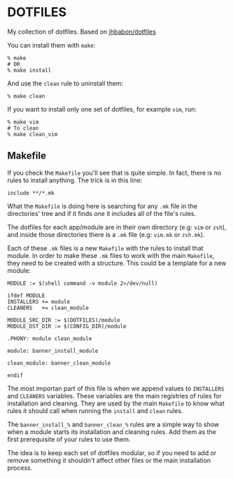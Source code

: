 # DOTFILES

My collection of dotfiles. Based on [jhbabon/dotfiles](https://github.com/jhbabon/dotfiles)

You can install them with `make`:

```
% make
# OR
% make install
```

And use the `clean` rule to uninstall them:

```
% make clean
```

If you want to install only one set of dotfiles, for example `vim`, run:

```
% make vim
# To clean
% make clean_vim
```

## Makefile

If you check the `Makefile` you'll see that is quite simple. In fact, there is no rules to install anything. The trick is in this line:

```make
include **/*.mk
```

What the `Makefile` is doing here is searching for any `.mk` file in the directories' tree and if it finds one it includes all of the file's rules.

The dotfiles for each app/module are in their own directory (e.g: `vim` or `zsh`), and inside those directories there is a `.mk` file (e.g: `vim.mk` or `zsh.mk`).

Each of these `.mk` files is a new `Makefile` with the rules to install that module. In order to make these `.mk` files to work with the main `Makefile`, they need to be created with a structure. This could be a template for a new module:

```make
MODULE := $(shell command -v module 2>/dev/null)

ifdef MODULE
INSTALLERS += module
CLEANERS   += clean_module

MODULE_SRC_DIR := $(DOTFILES)/module
MODULE_DST_DIR := $(CONFIG_DIR)/module

.PHONY: module clean_module

module: banner_install_module

clean_module: banner_clean_module

endif
```

The most importan part of this file is when we append values to `INSTALLERS` and `CLEANERS` variables. These variables are the main registries of rules for installation and cleaning. They are used by the main `Makefile` to know what rules it should call when running the `install` and `clean` rules.

The `banner_install_%` and `banner_clean_%` rules are a simple way to show when a module starts its installation and cleaning rules. Add them as the first prerequisite of your rules to use them.

The idea is to keep each set of dotfiles modular, so if you need to add or remove something it shouldn't affect other files or the main installation process.
